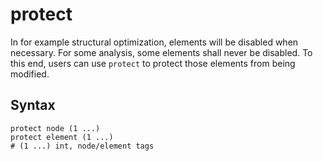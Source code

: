 # protect

In for example structural optimization, elements will be disabled when necessary. For some analysis, some elements shall never be disabled. To this end, users can use `protect` to protect those elements from being modified.

## Syntax

```
protect node (1 ...)
protect element (1 ...)
# (1 ...) int, node/element tags
```
